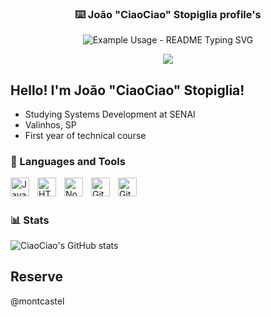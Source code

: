 <p align="center">
  <h3 align="center">⌨️ João "CiaoCiao" Stopiglia profile's</h3>
</p>

<p align="center">
  <img src="https://readme-typing-svg.demolab.com/?lines=Bem+vindo+ao+meu+perfil!;Welcome+to+my+profile;¡Bienvenido+a+mi+perfil!&font=Fira%20Code&center=true&width=380&height=50&duration=4000&pause=1000" alt="Example Usage - README Typing SVG">

  <p align="center">
  <a href="https://discord.gg/fPrdqh3Zfu" alt="Discord" title="Dev Pro Tips Discussion & Support Server">
    <img src="https://img.shields.io/discord/819650821314052106?color=7289DA&logo=discord&logoColor=white&style=for-the-badge"/></a>
</p>

  ## Hello! I'm João "CiaoCiao" Stopiglia!

- Studying Systems Development at SENAI
- Valinhos, SP
- First year of technical course

### 🧰 Languages and Tools

<img align="left" alt="JavaScript" width="30px" style="padding-right:10px;" src="https://cdn.jsdelivr.net/gh/devicons/devicon/icons/javascript/javascript-plain.svg" />
<img align="left" alt="HTML" width="30px" style="padding-right:10px;" src="https://cdn.jsdelivr.net/gh/devicons/devicon/icons/html5/html5-plain.svg" />
<img align="left" alt="NodeJS" width="30px" style="padding-right:10px;" src="https://cdn.jsdelivr.net/gh/devicons/devicon/icons/nodejs/nodejs-original.svg" />
<img align="left" alt="Git" width="30px" style="padding-right:10px;" src="https://cdn.jsdelivr.net/gh/devicons/devicon/icons/git/git-original.svg" />
<img align="left" alt="GitHub" width="30px" style="padding-right:10px;" src="https://cdn.jsdelivr.net/gh/devicons/devicon/icons/github/github-original.svg" />
<br />

#

    
### 📊 Stats

![CiaoCiao's GitHub stats](https://github-readme-stats.vercel.app/api?username=CiaociaoStopiglia&show_icons=true&theme=tokyonight)

## Reserve
@montcastel


